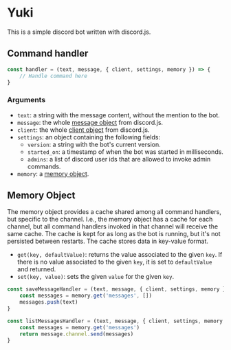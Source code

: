 # Yuki

This is a simple discord bot written with discord.js.

## Command handler

```javascript
const handler = (text, message, { client, settings, memory }) => {
	// Handle command here
}
```

### Arguments

- `text`: a string with the message content, without the mention to the bot.
- `message`: the whole [message object](https://discord.js.org/#/docs/main/stable/class/Message) from discord.js.
- `client`: the whole [client object](https://discord.js.org/#/docs/main/stable/class/Client) from discord.js.
- `settings`: an object containing the following fields:
  - `version`: a string with the bot's current version.
  - `started_on`: a timestamp of when the bot was started in milliseconds.
  - `admins`: a list of discord user ids that are allowed to invoke admin commands.
- `memory`: a [memory object](#memory-object).

## Memory Object

The memory object provides a cache shared among all command handlers, but specific to the channel. I.e., the memory object has a cache for each channel, but all command handlers invoked in that channel will receive the same cache. The cache is kept for as long as the bot is running, but it's not persisted between restarts. The cache stores data in key-value format.

- `get(key, defaultValue)`: returns the value associated to the given `key`. If there is no value associated to the given `key`, it is set to `defaultValue` and returned.
- `set(key, value)`: sets the given `value` for the given `key`.

```javascript
const saveMessageHandler = (text, message, { client, settings, memory }) => {
	const messages = memory.get('messages', [])
	messages.push(text)
}

const listMessagesHandler = (text, message, { client, settings, memory }) => {
	const messages = memory.get('messages')
	return message.channel.send(messages)
}
```